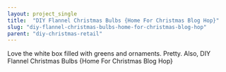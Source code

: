 ```yaml
---
layout: project_single
title:  "DIY Flannel Christmas Bulbs {Home For Christmas Blog Hop}"
slug: "diy-flannel-christmas-bulbs-home-for-christmas-blog-hop"
parent: "diy-christmas-retail"
---
```

Love the white box filled with greens and ornaments.  Pretty.  Also, DIY Flannel Christmas Bulbs {Home For Christmas Blog Hop}